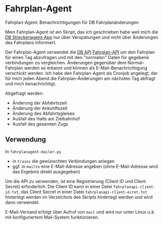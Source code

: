 # Fahrplan-Agent
Fahrplan-Agent: Benachrichtigungen für DB Fahrplanänderungen

Mein Fahrplan-Agent ist ein Skript, das ich geschrieben habe weil mich die 
[DB Streckenagent-App](https://www.bahn.de/p/view/service/buchung/mobil/streckenagent-app.shtml)
nur über Verspätungen und nicht über Änderungen des Fahrplans informiert.

Der Fahrplan-Agent verwendet die [DB API](https://developers.deutschebahn.com/db-api-marketplace/apis/)
[Fahrplan-API](https://developers.deutschebahn.com/db-api-marketplace/apis/product/fahrplan) um den 
Fahrplan für einen Tag abzufragen und mit den "normalen" Daten für gegebene verbindungen zu vergleichen. 
Änderungen gegenüber dem Normal-Fahrplan werden so erkannt und können als E-Mail-Benachrichtigung 
verschickt werden. Ich habe den Fahrplan-Agent als Cronjob angelegt, der für mich jeden Abend die 
Fahrplan-Ânderungen am nächsten Tag abfragt und mich benachrichtigt.

Abgefragt werden:
- Änderung der Abfahrtszeit
- Änderung der Ankunftszeit
- Änderung des Abfahrtsgleises
- Ausfall des Halts am Zielbahnhof
- Ausfall des gesamten Zugs

## Verwendung

In `fahrplanagent-mailer.py`
- in `trains` die gewünschten Verbindungen anlegen
- ggf. in `mailto` eine E-Mail-Adresse angeben (ohne E-Mail-Adresse wird
  das Ergebnis direkt ausgegeben)

Um die API zu verwenden, ist eine Registrierung (Client ID und Client Secret) erforderlich. Die 
Client ID kann in einer Datei `fahrplanapi-client-id.txt`, das Client Secret in einer Datei 
`fahrplanapi-client-ecret.txt` hinterlegt werden im Verzeichnis des Skripts hinterlegt werden 
und wird dann verwendet.

E-Mail-Versand erfolgt über Aufruf von `mail` und wird nur unter Linux u.ä. mit
konfiguriertem Mail-System funktionieren.
